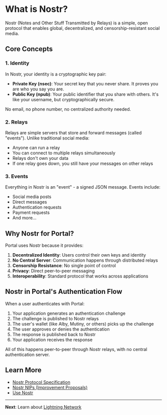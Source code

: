 # What is Nostr?

Nostr (Notes and Other Stuff Transmitted by Relays) is a simple, open protocol that enables global, decentralized, and censorship-resistant social media.

## Core Concepts

### 1. Identity

In Nostr, your identity is a cryptographic key pair:

- **Private Key (nsec)**: Your secret key that you never share. It proves you are who you say you are.
- **Public Key (npub)**: Your public identifier that you share with others. It's like your username, but cryptographically secure.

No email, no phone number, no centralized authority needed.

### 2. Relays

Relays are simple servers that store and forward messages (called "events"). Unlike traditional social media:

- Anyone can run a relay
- You can connect to multiple relays simultaneously
- Relays don't own your data
- If one relay goes down, you still have your messages on other relays

### 3. Events

Everything in Nostr is an "event" - a signed JSON message. Events include:

- Social media posts
- Direct messages
- Authentication requests
- Payment requests
- And more...

## Why Nostr for Portal?

Portal uses Nostr because it provides:

1. **Decentralized Identity**: Users control their own keys and identity
2. **No Central Server**: Communication happens through distributed relays
3. **Censorship Resistance**: No single point of control
4. **Privacy**: Direct peer-to-peer messaging
5. **Interoperability**: Standard protocol that works across applications

## Nostr in Portal's Authentication Flow

When a user authenticates with Portal:

1. Your application generates an authentication challenge
2. The challenge is published to Nostr relays
3. The user's wallet (like Alby, Mutiny, or others) picks up the challenge
4. The user approves or denies the authentication
5. The response is published back to Nostr
6. Your application receives the response

All of this happens peer-to-peer through Nostr relays, with no central authentication server.

## Learn More

- [Nostr Protocol Specification](https://github.com/nostr-protocol/nostr)
- [Nostr NIPs (Improvement Proposals)](https://github.com/nostr-protocol/nips)
- [Use Nostr](https://usenostr.org/)

---

**Next**: Learn about [Lightning Network](what-is-lightning.md)

